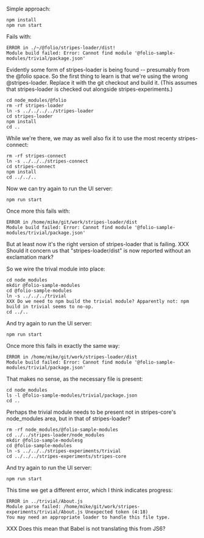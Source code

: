Simple approach:

	npm install
	npm run start

Fails with:

	ERROR in ./~/@folio/stripes-loader/dist!
	Module build failed: Error: Cannot find module '@folio-sample-modules/trivial/package.json'

Evidently some form of stripes-loader is being found -- presumably
from the @folio space. So the first thing to learn is that we're using
the wrong @stripes-loader. Replace it with the git checkout and build
it. (This assumes that stripes-loader is checked out alongside
stripes-experiments.)

	cd node_modules/@folio
	rm -rf stripes-loader
	ln -s ../../../../stripes-loader
	cd stripes-loader
	npm install
	cd ..

While we're there, we may as well also fix it to use the most recenty stripes-connect:

	rm -rf stripes-connect
	ln -s ../../../stripes-connect
	cd stripes-connect
	npm install
	cd ../../..

Now we can try again to run the UI server:

	npm run start

Once more this fails with:

	ERROR in /home/mike/git/work/stripes-loader/dist
	Module build failed: Error: Cannot find module '@folio-sample-modules/trivial/package.json'

But at least now it's the right version of stripes-loader that is failing.
XXX Should it concern us that "stripes-loader/dist" is now reported without an exclamation mark?

So we wire the trival module into place:

	cd node_modules
	mkdir @folio-sample-modules
	cd @folio-sample-modules
	ln -s ../../../trivial
	XXX Do we need to npm build the trivial module? Apparently not: npm build in trivial seems to no-op.
	cd ../..

And try again to run the UI server:

	npm run start

Once more this fails in exactly the same way:

	ERROR in /home/mike/git/work/stripes-loader/dist
	Module build failed: Error: Cannot find module '@folio-sample-modules/trivial/package.json'

That makes no sense, as the necessary file is present:

	cd node_modules
	ls -l @folio-sample-modules/trivial/package.json
	cd ..

Perhaps the trivial module needs to be present not in stripes-core's
node_modules area, but in that of stripes-loader?

	rm -rf node_modules/@folio-sample-modules
	cd ../../stripes-loader/node_modules
	mkdir @folio-sample-modulesg
	cd @folio-sample-modules
	ln -s ../../../stripes-experiments/trivial
	cd ../../../stripes-experiments/stripes-core

And try again to run the UI server:

	npm run start

This time we get a different error, which I think indicates progress:

	ERROR in ../trivial/About.js
	Module parse failed: /home/mike/git/work/stripes-experiments/trivial/About.js Unexpected token (4:18)
	You may need an appropriate loader to handle this file type.

XXX Does this mean that Babel is not translating this from JS6?

